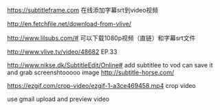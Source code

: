 https://subtitleframe.com 在线添加字幕srt到video视频

http://en.fetchfile.net/download-from-vlive/

http://www.lilsubs.com/# 可以下载1080p视频（直链）和字幕srt文件

http://www.vlive.tv/video/48682 EP.33


http://www.nikse.dk/SubtitleEdit/Online#     add subtitlee to vod can save it and grab screenshtooooo image
http://subtitle-horse.com/


https://ezgif.com/crop-video/ezgif-1-a3ce469458.mp4   crop video

use gmail upload and preview video

